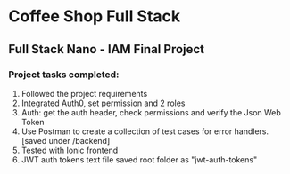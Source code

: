 # Coffee Shop Full Stack

## Full Stack Nano - IAM Final Project

### Project tasks completed:
1. Followed the project requirements
2. Integrated Auth0, set permission and 2 roles
3. Auth:  get the auth header, check permissions and verify the Json Web Token
4. Use Postman to create a collection of test cases for error handlers. [saved under /backend]
5. Tested with Ionic frontend
6. JWT auth tokens text file saved root folder as "jwt-auth-tokens"